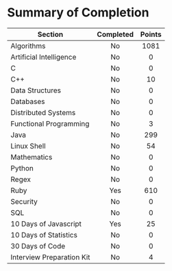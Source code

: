 # Summary of Completion

| Section                   | Completed | Points |
|---------------------------|:---------:|:------:|
| Algorithms                | No        | 1081
| Artificial Intelligence   | No        | 0
| C                         | No        | 0
| C++                       | No        | 10
| Data Structures           | No        | 0
| Databases                 | No        | 0
| Distributed Systems       | No        | 0
| Functional Programming    | No        | 3
| Java                      | No        | 299
| Linux Shell               | No        | 54
| Mathematics               | No        | 0
| Python                    | No        | 0
| Regex                     | No        | 0
| Ruby                      | Yes       | 610
| Security                  | No        | 0
| SQL                       | No        | 0
| 10 Days of Javascript     | Yes       | 25
| 10 Days of Statistics     | No        | 0
| 30 Days of Code           | No        | 0
| Interview Preparation Kit | No        | 4